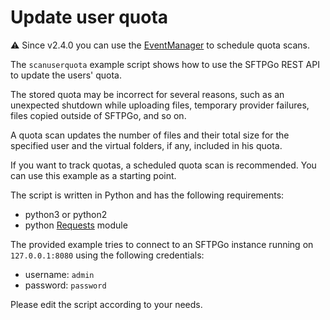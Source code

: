 # Update user quota

:warning: Since v2.4.0 you can use the [EventManager](https://sftpgo.github.io/latest/eventmanager/) to schedule quota scans.

The `scanuserquota` example script shows how to use the SFTPGo REST API to update the users' quota.

The stored quota may be incorrect for several reasons, such as an unexpected shutdown while uploading files, temporary provider failures, files copied outside of SFTPGo, and so on.

A quota scan updates the number of files and their total size for the specified user and the virtual folders, if any, included in his quota.

If you want to track quotas, a scheduled quota scan is recommended. You can use this example as a starting point.

The script is written in Python and has the following requirements:

- python3 or python2
- python [Requests](https://requests.readthedocs.io/en/master/) module

The provided example tries to connect to an SFTPGo instance running on `127.0.0.1:8080` using the following credentials:

- username: `admin`
- password: `password`

Please edit the script according to your needs.
